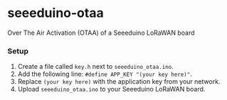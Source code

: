 # seeeduino-otaa
Over The Air Activation (OTAA) of a Seeeduino LoRaWAN board

### Setup
1. Create a file called `key.h` next to `seeeduino_otaa.ino`.
2. Add the following line: `#define APP_KEY "(your key here)"`.
3. Replace `(your key here)` with the application key from your network.
4. Upload `seeeduino_otaa.ino` to your Seeeduino LoRaWAN board.
